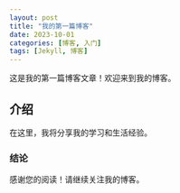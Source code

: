 ```yaml
---
layout: post
title: "我的第一篇博客"
date: 2023-10-01
categories: [博客, 入门]
tags: [Jekyll, 博客]
---
```


这是我的第一篇博客文章！欢迎来到我的博客。

## 介绍

在这里，我将分享我的学习和生活经验。

### 结论

感谢您的阅读！请继续关注我的博客。